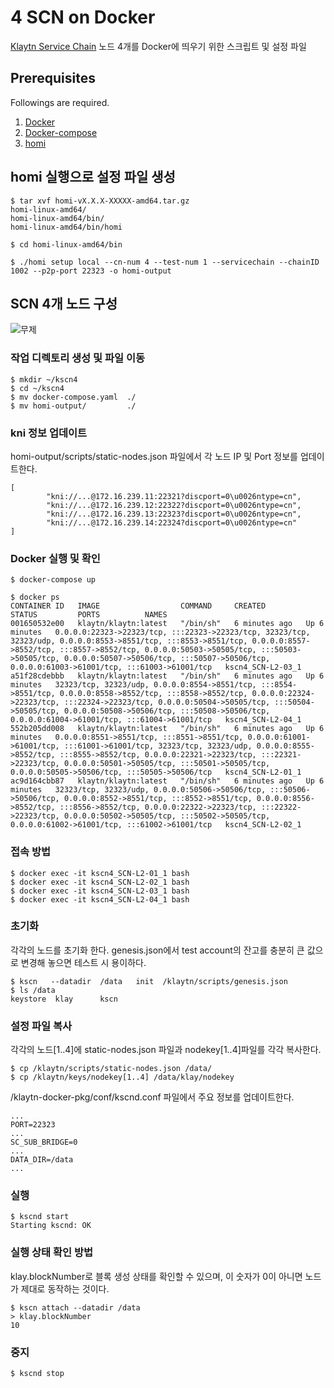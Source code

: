 # 4 SCN on Docker 
[Klaytn Service Chain](https://ko.docs.klaytn.com/node/service-chain) 노드 4개를 Docker에 띄우기 위한 스크립트 및 설정 파일


## Prerequisites
Followings are required.

1. [Docker](https://docs.docker.com/get-docker/)
2. [Docker-compose](https://docs.docker.com/compose/install/)
3. [homi](https://ko.docs.klaytn.com/node/download)


## homi 실행으로 설정 파일 생성
```
$ tar xvf homi-vX.X.X-XXXXX-amd64.tar.gz
homi-linux-amd64/
homi-linux-amd64/bin/
homi-linux-amd64/bin/homi

$ cd homi-linux-amd64/bin

$ ./homi setup local --cn-num 4 --test-num 1 --servicechain --chainID 1002 --p2p-port 22323 -o homi-output
```


## SCN 4개 노드 구성
![무제](https://user-images.githubusercontent.com/2010763/154245501-c30d87ce-ec8f-4ce4-b049-8388b7cd9430.png)
### 작업 디렉토리 생성 및 파일 이동 
```
$ mkdir ~/kscn4
$ cd ~/kscn4
$ mv docker-compose.yaml  ./
$ mv homi-output/         ./
```


### kni 정보 업데이트 
homi-output/scripts/static-nodes.json 파일에서 각 노드 IP 및 Port 정보를 업데이트한다. 
```
[
        "kni://...@172.16.239.11:22321?discport=0\u0026ntype=cn",
        "kni://...@172.16.239.12:22322?discport=0\u0026ntype=cn",
        "kni://...@172.16.239.13:22323?discport=0\u0026ntype=cn",
        "kni://...@172.16.239.14:22324?discport=0\u0026ntype=cn"
]
```


### Docker 실행 및 확인
```
$ docker-compose up

$ docker ps
CONTAINER ID   IMAGE                  COMMAND     CREATED         STATUS         PORTS          NAMES
001650532e00   klaytn/klaytn:latest   "/bin/sh"   6 minutes ago   Up 6 minutes   0.0.0.0:22323->22323/tcp, :::22323->22323/tcp, 32323/tcp, 32323/udp, 0.0.0.0:8553->8551/tcp, :::8553->8551/tcp, 0.0.0.0:8557->8552/tcp, :::8557->8552/tcp, 0.0.0.0:50503->50505/tcp, :::50503->50505/tcp, 0.0.0.0:50507->50506/tcp, :::50507->50506/tcp, 0.0.0.0:61003->61001/tcp, :::61003->61001/tcp   kscn4_SCN-L2-03_1
a51f28cdebbb   klaytn/klaytn:latest   "/bin/sh"   6 minutes ago   Up 6 minutes   32323/tcp, 32323/udp, 0.0.0.0:8554->8551/tcp, :::8554->8551/tcp, 0.0.0.0:8558->8552/tcp, :::8558->8552/tcp, 0.0.0.0:22324->22323/tcp, :::22324->22323/tcp, 0.0.0.0:50504->50505/tcp, :::50504->50505/tcp, 0.0.0.0:50508->50506/tcp, :::50508->50506/tcp, 0.0.0.0:61004->61001/tcp, :::61004->61001/tcp   kscn4_SCN-L2-04_1
552b205dd008   klaytn/klaytn:latest   "/bin/sh"   6 minutes ago   Up 6 minutes   0.0.0.0:8551->8551/tcp, :::8551->8551/tcp, 0.0.0.0:61001->61001/tcp, :::61001->61001/tcp, 32323/tcp, 32323/udp, 0.0.0.0:8555->8552/tcp, :::8555->8552/tcp, 0.0.0.0:22321->22323/tcp, :::22321->22323/tcp, 0.0.0.0:50501->50505/tcp, :::50501->50505/tcp, 0.0.0.0:50505->50506/tcp, :::50505->50506/tcp   kscn4_SCN-L2-01_1
ac9d164cbb87   klaytn/klaytn:latest   "/bin/sh"   6 minutes ago   Up 6 minutes   32323/tcp, 32323/udp, 0.0.0.0:50506->50506/tcp, :::50506->50506/tcp, 0.0.0.0:8552->8551/tcp, :::8552->8551/tcp, 0.0.0.0:8556->8552/tcp, :::8556->8552/tcp, 0.0.0.0:22322->22323/tcp, :::22322->22323/tcp, 0.0.0.0:50502->50505/tcp, :::50502->50505/tcp, 0.0.0.0:61002->61001/tcp, :::61002->61001/tcp   kscn4_SCN-L2-02_1
```


### 접속 방법
```
$ docker exec -it kscn4_SCN-L2-01_1 bash
$ docker exec -it kscn4_SCN-L2-02_1 bash
$ docker exec -it kscn4_SCN-L2-03_1 bash
$ docker exec -it kscn4_SCN-L2-04_1 bash
```


### 초기화
각각의 노드를 초기화 한다. genesis.json에서 test account의 잔고를 충분히 큰 값으로 변경해 놓으면 테스트 시 용이하다.  
```
$ kscn   --datadir  /data   init  /klaytn/scripts/genesis.json
$ ls /data 
keystore  klay      kscn
```


### 설정 파일 복사
각각의 노드[1..4]에 static-nodes.json 파일과 nodekey[1..4]파일를 각각 복사한다. 
```
$ cp /klaytn/scripts/static-nodes.json /data/
$ cp /klaytn/keys/nodekey[1..4] /data/klay/nodekey
```

/klaytn-docker-pkg/conf/kscnd.conf 파일에서 주요 정보를 업데이트한다. 
```
...
PORT=22323
...
SC_SUB_BRIDGE=0
...
DATA_DIR=/data
...
```


### 실행
```
$ kscnd start
Starting kscnd: OK
```


### 실행 상태 확인 방법
klay.blockNumber로 블록 생성 상태를 확인할 수 있으며, 이 숫자가 0이 아니면 노드가 제대로 동작하는 것이다.
```
$ kscn attach --datadir /data
> klay.blockNumber
10
```


### 중지
```
$ kscnd stop
```
